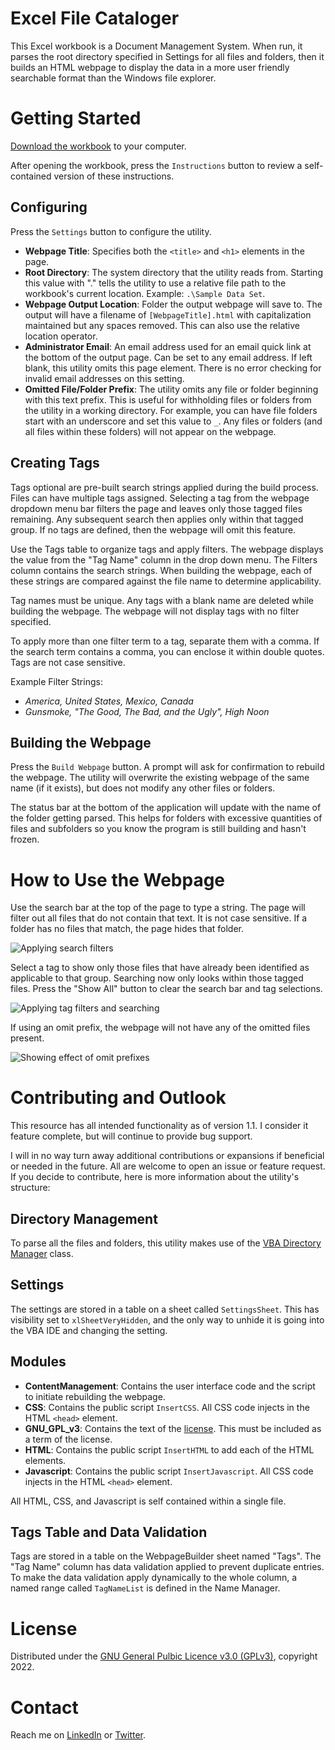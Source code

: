 # Excel File Cataloger
This Excel workbook is a Document Management System. When run, it parses the root directory specified in Settings for all files and folders, then it builds an HTML webpage to display the data in a more user friendly searchable format than the Windows file explorer.


# Getting Started
[Download the workbook](https://github.com/M-Scott-Lassiter/Excel-File-Cataloger/releases/download/v1.1.0/Excel.File.Cataloger.v1.1.0.xlsm) to your computer.

After opening the workbook, press the `Instructions` button to review a self-contained version of these instructions.

## Configuring
Press the `Settings` button to configure the utility.
  - **Webpage Title**: Specifies both the `<title>` and `<h1>` elements in the page.
  - **Root Directory**: The system directory that the utility reads from. Starting this value with ".\" tells the utility to use a relative file path to the workbook's current location. Example: `.\Sample Data Set`.
  - **Webpage Output Location**: Folder the output webpage will save to. The output will have a filename of `[WebpageTitle].html` with capitalization maintained but any spaces removed. This can also use the relative location operator.
  - **Administrator Email**: An email address used for an email quick link at the bottom of the output page. Can be set to any email address. If left blank, this utility omits this page element. There is no error checking for invalid email addresses on this setting.
  - **Omitted File/Folder Prefix**: The utility omits any file or folder beginning with this text prefix. This is useful for withholding files or folders from the utility in a working directory. For example, you can have file folders start with an underscore and set this value to `_`. Any files or folders (and all files within these folders) will not appear on the webpage.

## Creating Tags
Tags optional are pre-built search strings applied during the build process. Files can have multiple tags assigned. Selecting a tag from the webpage dropdown menu bar filters the page and leaves only those tagged files remaining. Any subsequent search then applies only within that tagged group. If no tags are defined, then the webpage will omit this feature.

Use the Tags table to organize tags and apply filters. The webpage displays the value from the "Tag Name" column in the drop down menu. The Filters column contains the search strings. When building the webpage, each of these strings are compared against the file name to determine applicability.

Tag names must be unique. Any tags with a blank name are deleted while building the webpage. The webpage will not display tags with no filter specified.

To apply more than one filter term to a tag, separate them with a comma. If the search term contains a comma, you can enclose it within double quotes. Tags are not case sensitive.

Example Filter Strings:
-  *America, United States, Mexico, Canada*
-  *Gunsmoke, "The Good, The Bad, and the Ugly", High Noon*

## Building the Webpage
Press the `Build Webpage` button. A prompt will ask for confirmation to rebuild the webpage. The utility will overwrite the existing webpage of the same name (if it exists), but does not modify any other files or folders.

The status bar at the bottom of the application will update with the name of the folder getting parsed. This helps for folders with excessive quantities of files and subfolders so you know the program is still building and hasn't frozen.

# How to Use the Webpage
Use the search bar at the top of the page to type a string. The page will filter out all files that do not contain that text. It is not case sensitive. If a folder has no files that match, the page hides that folder.

![Applying search filters](https://github.com/M-Scott-Lassiter/Excel-File-Cataloger/blob/main/Images/ApplySearchFilters.gif)

Select a tag to show only those files that have already been identified as applicable to that group. Searching now only looks within those tagged files. Press the "Show All" button to clear the search bar and tag selections.

![Applying tag filters and searching](https://github.com/M-Scott-Lassiter/Excel-File-Cataloger/blob/main/Images/ApplyTagsAndFilter.gif)

If using an omit prefix, the webpage will not have any of the omitted files present.

![Showing effect of omit prefixes](https://github.com/M-Scott-Lassiter/Excel-File-Cataloger/blob/main/Images/ApplyingOmitPrefixes.gif)


# Contributing and Outlook
This resource has all intended functionality as of version 1.1. I consider it feature complete, but will continue to provide bug support.

I will in no way turn away additional contributions or expansions if beneficial or needed in the future. All are welcome to open an issue or feature request. If you decide to contribute, here is more information about the utility's structure:

## Directory Management
To parse all the files and folders, this utility makes use of the [VBA Directory Manager](https://github.com/M-Scott-Lassiter/VBA-Directory-Manager) class.

## Settings
The settings are stored in a table on a sheet called `SettingsSheet`. This has visibility set to `xlSheetVeryHidden`, and the only way to unhide it is going into the VBA IDE and changing the setting.

## Modules
- **ContentManagement**: Contains the user interface code and the script to initiate rebuilding the webpage.
- **CSS**: Contains the public script `InsertCSS`. All CSS code injects in the HTML `<head>` element.
- **GNU_GPL_v3**: Contains the text of the [license](./LICENSE). This must be included as a term of the license.
- **HTML**: Contains the public script `InsertHTML` to add each of the HTML elements.
- **Javascript**: Contains the public script `InsertJavascript`. All CSS code injects in the HTML `<head>` element.

All HTML, CSS, and Javascript is self contained within a single file.

## Tags Table and Data Validation
Tags are stored in a table on the WebpageBuilder sheet named "Tags". The "Tag Name" column has data validation applied to prevent duplicate entries. To make the data validation apply dynamically to the whole column, a named range called `TagNameList` is defined in the Name Manager.


# License
Distributed under the [GNU General Pulbic Licence v3.0 (GPLv3)](./LICENSE), copyright 2022.


# Contact
Reach me on [LinkedIn](https://www.linkedin.com/in/mscottlassiter/) or [Twitter](https://twitter.com/MScottLassiter).
